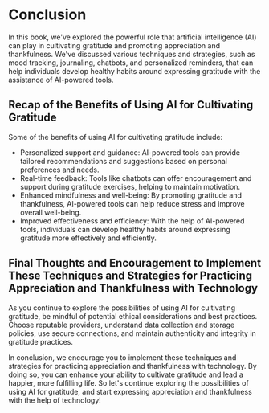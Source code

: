 # Conclusion

In this book, we've explored the powerful role that artificial intelligence (AI) can play in cultivating gratitude and promoting appreciation and thankfulness. We've discussed various techniques and strategies, such as mood tracking, journaling, chatbots, and personalized reminders, that can help individuals develop healthy habits around expressing gratitude with the assistance of AI-powered tools.

Recap of the Benefits of Using AI for Cultivating Gratitude
-----------------------------------------------------------

Some of the benefits of using AI for cultivating gratitude include:

* Personalized support and guidance: AI-powered tools can provide tailored recommendations and suggestions based on personal preferences and needs.
* Real-time feedback: Tools like chatbots can offer encouragement and support during gratitude exercises, helping to maintain motivation.
* Enhanced mindfulness and well-being: By promoting gratitude and thankfulness, AI-powered tools can help reduce stress and improve overall well-being.
* Improved effectiveness and efficiency: With the help of AI-powered tools, individuals can develop healthy habits around expressing gratitude more effectively and efficiently.

Final Thoughts and Encouragement to Implement These Techniques and Strategies for Practicing Appreciation and Thankfulness with Technology
------------------------------------------------------------------------------------------------------------------------------------------

As you continue to explore the possibilities of using AI for cultivating gratitude, be mindful of potential ethical considerations and best practices. Choose reputable providers, understand data collection and storage policies, use secure connections, and maintain authenticity and integrity in gratitude practices.

In conclusion, we encourage you to implement these techniques and strategies for practicing appreciation and thankfulness with technology. By doing so, you can enhance your ability to cultivate gratitude and lead a happier, more fulfilling life. So let's continue exploring the possibilities of using AI for gratitude, and start expressing appreciation and thankfulness with the help of technology!

